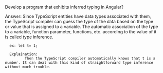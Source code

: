 Develop a program that exhibits inferred typing in Angular?




Answer:
      Since TypeScript entities have data types associated with them, 
      the TypeScript compiler can guess the type of the data based on the type or value that is assigned to a variable. 
      The automatic association of the type to a variable, function parameter, functions, etc. 
      according to the value of it is called type inference.
      
      
      
      
      
      ex: let t= 1;
      
      Explaination:
             Then the TypeScript compiler automatically knows that t is a number. It can deal with this kind of straightforward type inference without much trouble.
